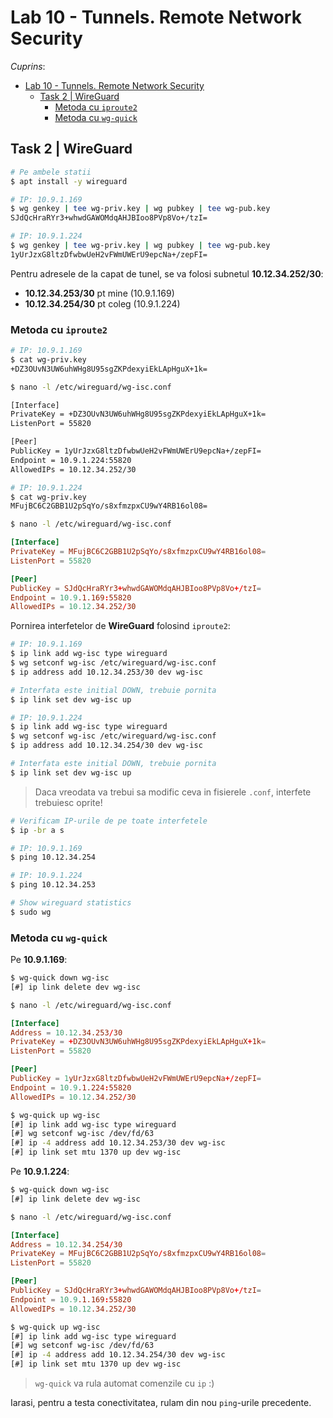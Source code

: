 # Lab 10 - Tunnels. Remote Network Security

*Cuprins*:
- [Lab 10 - Tunnels. Remote Network Security](#lab-10---tunnels-remote-network-security)
  - [Task 2 | WireGuard](#task-2--wireguard)
    - [Metoda cu `iproute2`](#metoda-cu-iproute2)
    - [Metoda cu `wg-quick`](#metoda-cu-wg-quick)


## Task 2 | WireGuard


```sh
# Pe ambele statii
$ apt install -y wireguard
```


```sh
# IP: 10.9.1.169
$ wg genkey | tee wg-priv.key | wg pubkey | tee wg-pub.key
SJdQcHraRYr3+whwdGAWOMdqAHJBIoo8PVp8Vo+/tzI=
```


```sh
# IP: 10.9.1.224
$ wg genkey | tee wg-priv.key | wg pubkey | tee wg-pub.key
1yUrJzxG8ltzDfwbwUeH2vFWmUWErU9epcNa+/zepFI=
```

Pentru adresele de la capat de tunel, se va folosi subnetul **10.12.34.252/30**:
- **10.12.34.253/30** pt mine (10.9.1.169)
- **10.12.34.254/30** pt coleg (10.9.1.224)


### Metoda cu `iproute2`


```sh
# IP: 10.9.1.169
$ cat wg-priv.key
+DZ3OUvN3UW6uhWHg8U95sgZKPdexyiEkLApHguX+1k=

$ nano -l /etc/wireguard/wg-isc.conf
```
```sh
[Interface]
PrivateKey = +DZ3OUvN3UW6uhWHg8U95sgZKPdexyiEkLApHguX+1k=
ListenPort = 55820

[Peer]
PublicKey = 1yUrJzxG8ltzDfwbwUeH2vFWmUWErU9epcNa+/zepFI=
Endpoint = 10.9.1.224:55820
AllowedIPs = 10.12.34.252/30
```


```sh
# IP: 10.9.1.224
$ cat wg-priv.key     
MFujBC6C2GBB1U2pSqYo/s8xfmzpxCU9wY4RB16ol08=

$ nano -l /etc/wireguard/wg-isc.conf
```
```conf
[Interface]
PrivateKey = MFujBC6C2GBB1U2pSqYo/s8xfmzpxCU9wY4RB16ol08=
ListenPort = 55820

[Peer]
PublicKey = SJdQcHraRYr3+whwdGAWOMdqAHJBIoo8PVp8Vo+/tzI=
Endpoint = 10.9.1.169:55820
AllowedIPs = 10.12.34.252/30
```



Pornirea interfetelor de **WireGuard** folosind `iproute2`:

```sh
# IP: 10.9.1.169
$ ip link add wg-isc type wireguard
$ wg setconf wg-isc /etc/wireguard/wg-isc.conf
$ ip address add 10.12.34.253/30 dev wg-isc

# Interfata este initial DOWN, trebuie pornita
$ ip link set dev wg-isc up
```


```sh
# IP: 10.9.1.224
$ ip link add wg-isc type wireguard
$ wg setconf wg-isc /etc/wireguard/wg-isc.conf
$ ip address add 10.12.34.254/30 dev wg-isc

# Interfata este initial DOWN, trebuie pornita
$ ip link set dev wg-isc up
```


> Daca vreodata va trebui sa modific ceva in fisierele `.conf`,
> interfete trebuiesc oprite!


```sh
# Verificam IP-urile de pe toate interfetele
$ ip -br a s
```



```sh
# IP: 10.9.1.169
$ ping 10.12.34.254
```


```sh
# IP: 10.9.1.224
$ ping 10.12.34.253
```


```sh
# Show wireguard statistics
$ sudo wg
```



### Metoda cu `wg-quick`


Pe **10.9.1.169**:

```sh
$ wg-quick down wg-isc
[#] ip link delete dev wg-isc
```
```sh
$ nano -l /etc/wireguard/wg-isc.conf
```
```conf
[Interface]
Address = 10.12.34.253/30
PrivateKey = +DZ3OUvN3UW6uhWHg8U95sgZKPdexyiEkLApHguX+1k=
ListenPort = 55820

[Peer]
PublicKey = 1yUrJzxG8ltzDfwbwUeH2vFWmUWErU9epcNa+/zepFI=
Endpoint = 10.9.1.224:55820
AllowedIPs = 10.12.34.252/30
```
```sh
$ wg-quick up wg-isc  
[#] ip link add wg-isc type wireguard
[#] wg setconf wg-isc /dev/fd/63
[#] ip -4 address add 10.12.34.253/30 dev wg-isc
[#] ip link set mtu 1370 up dev wg-isc
```

Pe **10.9.1.224**:

```sh
$ wg-quick down wg-isc                        
[#] ip link delete dev wg-isc
```
```sh
$ nano -l /etc/wireguard/wg-isc.conf
```
```conf
[Interface]
Address = 10.12.34.254/30
PrivateKey = MFujBC6C2GBB1U2pSqYo/s8xfmzpxCU9wY4RB16ol08=
ListenPort = 55820

[Peer]
PublicKey = SJdQcHraRYr3+whwdGAWOMdqAHJBIoo8PVp8Vo+/tzI=
Endpoint = 10.9.1.169:55820
AllowedIPs = 10.12.34.252/30
```
```sh
$ wg-quick up wg-isc  
[#] ip link add wg-isc type wireguard
[#] wg setconf wg-isc /dev/fd/63
[#] ip -4 address add 10.12.34.254/30 dev wg-isc
[#] ip link set mtu 1370 up dev wg-isc
```


> `wg-quick` va rula automat comenzile cu `ip` :)

Iarasi, pentru a testa conectivitatea, rulam din nou `ping`-urile precedente.

